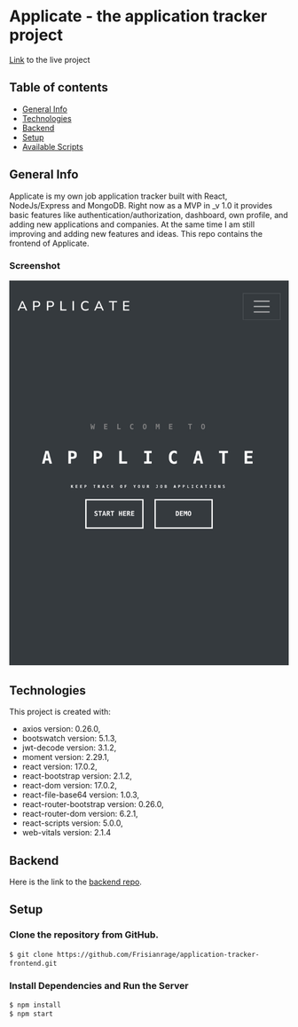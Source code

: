 # Applicate - the application tracker project

[Link](https://applicate.netlify.app/) to the live project

## Table of contents
* [General Info](#general-info)
* [Technologies](#technologies)
* [Backend](#backend)
* [Setup](#setup)
* [Available Scripts](#available-scripts)

## General Info

Applicate is my own job application tracker built with React, NodeJs/Express and MongoDB. Right now as a MVP in _v 1.0 it provides basic features like authentication/authorization, dashboard, own profile, and adding new applications and companies. At the same time I am still improving and adding new features and ideas. This repo contains the frontend of Applicate.

### Screenshot

![screenshot 1](public/thumbnail.jpg)


## Technologies

This project is created with:
* axios version: 0.26.0,
* bootswatch version: 5.1.3,
* jwt-decode version: 3.1.2,
* moment version: 2.29.1,
* react version: 17.0.2,
* react-bootstrap version: 2.1.2,
* react-dom version: 17.0.2,
* react-file-base64 version: 1.0.3,
* react-router-bootstrap version: 0.26.0,
* react-router-dom version: 6.2.1,
* react-scripts version: 5.0.0,
* web-vitals version: 2.1.4


## Backend

Here is the link to the [backend repo](https://github.com/Frisianrage/application-tracker-backend).



## Setup

### Clone the repository from GitHub.

```
$ git clone https://github.com/Frisianrage/application-tracker-frontend.git
```

### Install Dependencies and Run the Server

```
$ npm install
$ npm start
```
